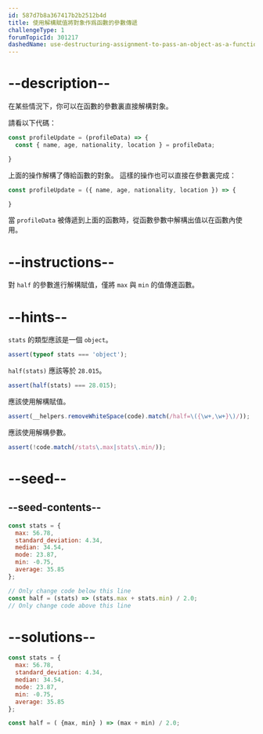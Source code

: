 ```yaml
---
id: 587d7b8a367417b2b2512b4d
title: 使用解構賦值將對象作爲函數的參數傳遞
challengeType: 1
forumTopicId: 301217
dashedName: use-destructuring-assignment-to-pass-an-object-as-a-functions-parameters
---
```


# --description--

在某些情況下，你可以在函數的參數裏直接解構對象。

請看以下代碼：

```js
const profileUpdate = (profileData) => {
  const { name, age, nationality, location } = profileData;

}
```

上面的操作解構了傳給函數的對象。 這樣的操作也可以直接在參數裏完成：

```js
const profileUpdate = ({ name, age, nationality, location }) => {

}
```

當 `profileData` 被傳遞到上面的函數時，從函數參數中解構出值以在函數內使用。

# --instructions--

對 `half` 的參數進行解構賦值，僅將 `max` 與 `min` 的值傳進函數。

# --hints--

`stats` 的類型應該是一個 `object`。

```js
assert(typeof stats === 'object');
```

`half(stats)` 應該等於 `28.015`。

```js
assert(half(stats) === 28.015);
```

應該使用解構賦值。

```js
assert(__helpers.removeWhiteSpace(code).match(/half=\({\w+,\w+}\)/));
```

應該使用解構參數。

```js
assert(!code.match(/stats\.max|stats\.min/));
```

# --seed--

## --seed-contents--

```js
const stats = {
  max: 56.78,
  standard_deviation: 4.34,
  median: 34.54,
  mode: 23.87,
  min: -0.75,
  average: 35.85
};

// Only change code below this line
const half = (stats) => (stats.max + stats.min) / 2.0; 
// Only change code above this line
```

# --solutions--

```js
const stats = {
  max: 56.78,
  standard_deviation: 4.34,
  median: 34.54,
  mode: 23.87,
  min: -0.75,
  average: 35.85
};

const half = ( {max, min} ) => (max + min) / 2.0;
```
